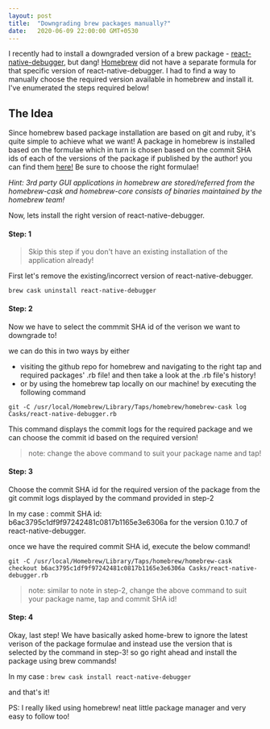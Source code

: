 ```yaml
---
layout: post
title:  "Downgrading brew packages manually?"
date:   2020-06-09 22:00:00 GMT+0530 
---
```


I recently had to install a downgraded version of a brew package - [react-native-debugger](https://github.com/jhen0409/react-native-debugger), but dang! [Homebrew](https://brew.sh/) did not have a separate formula for that specific version of react-native-debugger. I had to find a way to manually choose the required version available in homebrew and install it. I've enumerated the steps required below! 

## The Idea
Since homebrew based package installation are based on git and ruby, it's quite simple to achieve what we want! A package in homebrew is installed based on the formulae which in turn is chosen based on the commit SHA ids of each of the versions of the package if published by the author! you can find them [here!](https://github.com/Homebrew) Be sure to choose the right formulae! 

_Hint: 3rd party GUI applications in homebrew are stored/referred from the homebrew-cask and homebrew-core consists of binaries maintained by the homebrew team!_

Now, lets install the right version of react-native-debugger.

#### Step: 1

> Skip this step if you don't have an existing installation of the application already!

First let's remove the existing/incorrect version of react-native-debugger. 

`brew cask uninstall react-native-debugger`

#### Step: 2

Now we have to select the commmit SHA id of the verison we want to downgrade to! 

we can do this in two ways by either
* visiting the github repo for homebrew and navigating to the right tap and required packages' .rb file! and then take a look at the .rb file's history!
* or by using the homebrew tap locally on our machine! by executing the following command

`git -C /usr/local/Homebrew/Library/Taps/homebrew/homebrew-cask log Casks/react-native-debugger.rb`

This command displays the commit logs for the required package and we can choose the commit id based on the required version! 

> note: change the above command to suit your package name and tap!

#### Step: 3

Choose the commit SHA id for the required version of the package from the git commit logs displayed by the command provided in step-2

In my case :
 commit SHA id: b6ac3795c1df9f97242481c0817b1165e3e6306a for the version 0.10.7 of react-native-debugger. 

once we have the required commit SHA id, execute the below command!

`git -C /usr/local/Homebrew/Library/Taps/homebrew/homebrew-cask checkout b6ac3795c1df9f97242481c0817b1165e3e6306a Casks/react-native-debugger.rb`

> note: similar to note in step-2, change the above command to suit your package name, tap and commit SHA id!

#### Step: 4 

Okay, last step! We have basically asked home-brew to ignore the latest verison of the package formulae and instead use the version that is selected by the command in step-3! so go right ahead and install the package using brew commands!

In my case : 
`brew cask install react-native-debugger`

and that's it!

PS: I really liked using homebrew! neat little package manager and very easy to follow too!

